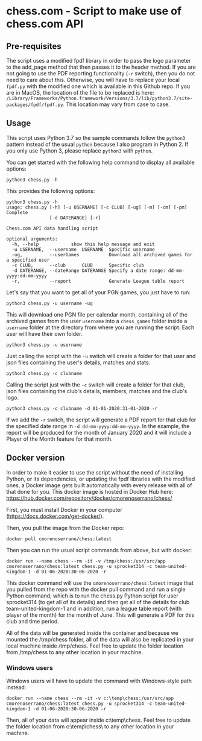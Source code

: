 # chess.com - Script to make use of chess.com API

## Pre-requisites

The script uses a modified fpdf library in order to pass the logo parameter to the add_page method that then passes it to the header method. If you are not going to use the PDF reporting functionality (`-r` switch), then you do not need to care about this. Otherwise, you will have to replace your local `fpdf.py` with the modified one which is available in this Github repo. If you are in MacOS, the location of the file to be replaced is here: `/Library/Frameworks/Python.framework/Versions/3.7/lib/python3.7/site-packages/fpdf/fpdf.py`. This location may vary from case to case.

## Usage

This script uses Python 3.7 so the sample commands follow the `python3` pattern instead of the usual `python` because I also program in Python 2. If you only use Python 3, please replace `python3` with `python`.

You can get started with the following help command to display all available options:

`python3 chess.py -h`

This provides the following options:

```
python3 chess.py -h
usage: chess.py [-h] [-u USERNAME] [-c CLUB] [-ug] [-m] [-cm] [-pm] Complete
                [-d DATERANGE] [-r]

Chess.com API data handling script

optional arguments:
  -h, --help            show this help message and exit
  -u USERNAME,  --username  USERNAME  Specific username
  -ug,          --userGames           Download all archived games for a specified user
  -c CLUB,      --club      CLUB      Specific club
  -d DATERANGE, --dateRange DATERANGE Specify a date range: dd-mm-yyyy:dd-mm-yyyy
  -r,           --report              Generate League table report
```

Let's say that you want to get all of your PGN games, you just have to run:

`python3 chess.py -u username -ug`

This will download one PGN file per calendar month, containing all of the archived games from the user `username` into a `chess_games` folder inside a `username` folder at the directory from where you are running the script. Each user will have their own folder. 

`python3 chess.py -u username`

Just calling the script with the `-u` switch will create a folder for that user and json files containing the user's details, matches and stats.

`python3 chess.py -c clubname`

Calling the script just with the `-c` switch will create a folder for that club, json files containing the club's details, members, matches and the club's logo.

`python3 chess.py -c clubname -d 01-01-2020:31-01-2020 -r`

If we add the `-r` switch, the script will generate a PDF report for that club for the specified date range in `-d dd-mm-yyyy:dd-mm-yyyy`. In the example, the report will be produced for the month of January 2020 and it will include a Player of the Month feature for that month.

## Docker version

In order to make it easier to use the script without the need of installing Python, or its dependencies, or updating the fpdf libraries with the modified ones, a Docker image gets built automatically with every release with all of that done for you. This docker image is hosted in Docker Hub here: https://hub.docker.com/repository/docker/cmorenoserrano/chess/

First, you must install Docker in your computer (https://docs.docker.com/get-docker/).

Then, you pull the image from the Docker repo:

`docker pull cmorenoserrano/chess:latest`

Then you can run the usual script commands from above, but with docker:

`docker run --name chess --rm -it -v /tmp/chess:/usr/src/app cmorenoserrano/chess:latest chess.py -u sprocket314 -c team-united-kingdom-1 -d 01-06-2020:30-06-2020 -r`

This docker command will use the `cmorenoserrano/chess:latest` image that you pulled from the repo with the docker pull command and run a single Python command, which is to run the chess.py Python script for user sprocket314 (to get all of its details) and then get all of the details for club team-united-kingdom-1 and in addition, run a league table report (with player of the month) for the month of June. This will generate a PDF for this club and time period.

All of the data will be generated inside the container and because we mounted the /tmp/chess folder, all of the data will also be replicated in your local machine inside /tmp/chess. Feel free to update the folder location from /tmp/chess to any other location in your machine.

### Windows users

Windows users will have to update the command with Windows-style path instead:

`docker run --name chess --rm -it -v c:\temp\chess:/usr/src/app cmorenoserrano/chess:latest chess.py -u sprocket314 -c team-united-kingdom-1 -d 01-06-2020:30-06-2020 -r`

Then, all of your data will appear inside c:\temp\chess\. Feel free to update the folder location from c:\temp\chess\ to any other location in your machine.
